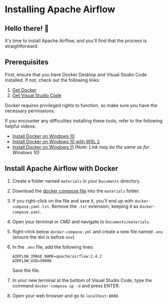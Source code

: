 # Installing Apache Airflow

## Hello there! 👋
It's time to install Apache Airflow, and you'll find that the process is straightforward.

## Prerequisites

First, ensure that you have Docker Desktop and Visual Studio Code installed. If not, check out the following links:

1. [Get Docker](https://docs.docker.com/get-docker/)
2. [Get Visual Studio Code](https://code.visualstudio.com/)

Docker requires privileged rights to function, so make sure you have the necessary permissions.

If you encounter any difficulties installing these tools, refer to the following helpful videos:

- [Install Docker on Windows 10](https://www.youtube.com/watch?v=1MgF3iINkjI)
- [Install Docker on Windows 10 with WSL 2](https://www.youtube.com/watch?v=UJbc5lJpaMQ)
- [Install Docker on Windows 11](https://www.youtube.com/watch?v=1MgF3iINkjI) *(Note: Link may be the same as for Windows 10)*

## Install Apache Airflow with Docker

1. Create a folder named `materials` in your `Documents` directory.

2. Download the [docker compose file](materials/docker-compose.yaml) into the `materials` folder.

3. If you right-click on the file and save it, you'll end up with `docker-compose.yaml.txt`. Remove the `.txt` extension, keeping it as `docker-compose.yaml`.

4. Open your terminal or CMD and navigate to `Documents/materials`.

5. Right-click below `docker-compose.yml` and create a new file named `.env` (ensure the dot is before `env`).

6. In the `.env` file, add the following lines:

    ```env
    AIRFLOW_IMAGE_NAME=apache/airflow:2.4.2
    AIRFLOW_UID=50000
    ```

    Save the file.

7. In your new terminal at the bottom of Visual Studio Code, type the command `docker-compose up -d` and press ENTER.

8. Open your web browser and go to `localhost:8080`.
